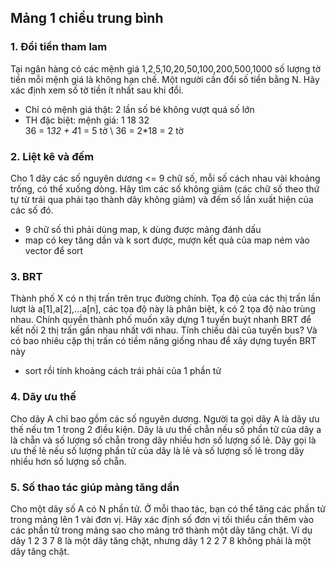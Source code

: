 ## Mảng 1 chiều trung bình 
### 1. Đổi tiền tham lam 
Tại ngân hàng có các mệnh giá 1,2,5,10,20,50,100,200,500,1000 số lượng tờ tiền mỗi mệnh giá là không hạn chế. Một người cần đổi số tiền bằng N. Hãy xác định xem số tờ tiền ít nhất sau khi đổi. 
- Chỉ có mệnh giá thật: 2 lần số bé không vượt quá số lớn 
- TH đặc biệt:
mệnh giá: 1 18 32 \
36 = 1*32 + 4*1 = 5 tờ \ 
36 = 2*18 = 2 tờ 
### 2. Liệt kê và đếm
Cho 1 dãy các số nguyên dương <= 9 chữ số, mỗi số cách nhau vài khoảng trống, có thể xuống dòng. Hãy tìm các số không giảm (các chữ số theo thứ tự từ trái qua phải tạo thành dãy không giảm) và đếm số lần xuất hiện của các số đó. 
- 9 chữ số thì phải dùng map, k dùng được mảng đánh dấu 
- map có key tăng dần và k sort được, mượn kết quả của map ném vào vector để sort 
### 3. BRT 
Thành phố X có n thị trấn trên trục đường chính. Tọa độ của các thị trấn lần lượt là a[1],a[2],...a[n], các tọa độ này là phân biệt, k có 2 tọa độ nào trùng nhau. Chính quyền thành phố muốn xây dựng 1 tuyến buýt nhanh BRT để kết nối 2 thị trấn gần nhau nhất với nhau. Tính chiều dài của tuyến bus? Và có bao nhiêu cặp thị trấn có tiềm năng giống nhau để xây dựng tuyến BRT này 
- sort rồi tính khoảng cách trái phải của 1 phần tử 
### 4. Dãy ưu thế 
Cho dãy A chỉ bao gồm các số nguyên dương. Người ta gọi dãy A là dãy ưu thế nếu tm 1 trong 2 điều kiện. Dãy là ưu thế chẵn nếu số phần tử của dãy a là chẵn và số lượng số chẵn trong dãy nhiều hơn số lượng số lẻ. Dãy gọi là ưu thế lẻ nếu số lượng phần tử của dãy là lẻ và số lượng số lẻ trong dãy nhiều hơn số lượng số chẵn.
### 5. Số thao tác giúp mảng tăng dần 
Cho một dãy số A có N phần tử. Ở mỗi thao tác, bạn có thể  tăng các phần tử trong mảng lên 1 vài đơn vị. Hãy xác định số đơn vị tối thiểu cần thêm vào các phần tử trong mảng sao
cho mảng trở thành một dãy tăng chặt. Ví dụ dãy 1 2 3 7 8 là một dãy tăng chặt, nhưng dãy 1 2 2 7 8 không phải là một dãy tăng chặt.



